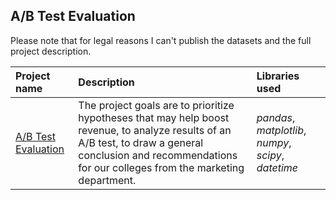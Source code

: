 ## A/B Test Evaluation 

Please note that for legal reasons I can't publish the datasets and the full project description. 

| Project name | Description | Libraries used | 
| :---------------------- | :---------------------- | :---------------------- |
| [A/B Test Evaluation ](https://github.com/vadim-fridman/portfolio-yandex-practicum/edit/master/06_AB_Test_Evaluation__Online_Store) | The project goals are to prioritize hypotheses that may help boost revenue, to analyze results of an A/B test, to draw a general conclusion and recommendations for our colleges from the marketing department. | *pandas*, *matplotlib*, *numpy*, *scipy*, *datetime*
